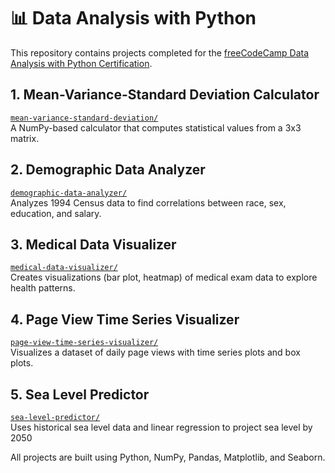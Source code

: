# 📊 Data Analysis with Python 

This repository contains projects completed for the [freeCodeCamp Data Analysis with Python Certification](https://www.freecodecamp.org/learn/data-analysis-with-python/).


## 1. Mean-Variance-Standard Deviation Calculator

 [`mean-variance-standard-deviation/`](./mean-variance-standard-deviation/)  
A NumPy-based calculator that computes statistical values from a 3x3 matrix.


## 2. Demographic Data Analyzer

 [`demographic-data-analyzer/`](./demographic-data-analyzer/)  
Analyzes 1994 Census data to find correlations between race, sex, education, and salary.


## 3. Medical Data Visualizer

 [`medical-data-visualizer/`](./medical-data-visualizer/)  
Creates visualizations (bar plot, heatmap) of medical exam data to explore health patterns.


## 4. Page View Time Series Visualizer

 [`page-view-time-series-visualizer/`](./page-view-time-series-visualizer/)  
Visualizes a dataset of daily page views with time series plots and box plots.


## 5. Sea Level Predictor

 [`sea-level-predictor/`](./sea-level-predictor/)  
Uses historical sea level data and linear regression to project sea level by 2050


All projects are built using Python, NumPy, Pandas, Matplotlib, and Seaborn.

